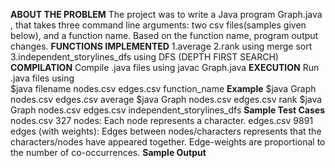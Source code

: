 **ABOUT THE PROBLEM**
   The project was to write a Java program Graph.java , that takes three command line arguments: two csv files(samples given below), and a function name. Based on the function name, program output changes.
**FUNCTIONS IMPLEMENTED**
   1.average
   2.rank using merge sort
   3.independent_storylines_dfs using DFS (DEPTH FIRST SEARCH) 
**COMPILATION**
  Compile .java files using
    javac Graph.java
**EXECUTION**
  Run .java files using  
    $java filename nodes.csv edges.csv function_name
**Example**
  $java Graph nodes.csv edges.csv average
  $java Graph nodes.csv edges.csv rank
  $java Graph nodes.csv edges.csv independent_storylines_dfs
**Sample Test Cases**
  nodes.csv 327 nodes: Each node represents a character.
  edges.csv 9891 edges (with weights): Edges between nodes/characters represents that the
  characters/nodes have appeared together. Edge-weights are proportional to the number of co-occurrences.
**Sample Output** 

